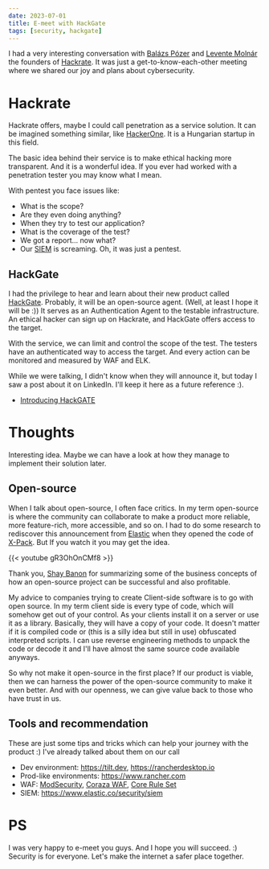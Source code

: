 ```yaml
---
date: 2023-07-01
title: E-meet with HackGate
tags: [security, hackgate]
---
```


I had a very interesting conversation with [Balázs Pózer](https://www.linkedin.com/in/balazs-pozner/) and [Levente Molnár](https://www.linkedin.com/in/leventemolnar/) the founders of [Hackrate](https://hckrt.com). It was just a get-to-know-each-other meeting where we shared our joy and plans about cybersecurity.

# Hackrate

Hackrate offers, maybe I could call penetration as a service solution. It can be imagined something similar, like [HackerOne](https://www.hackerone.com). It is a Hungarian startup in this field.

The basic idea behind their service is to make ethical hacking more transparent. And it is a wonderful idea. If you ever had worked with a penetration tester you may know what I mean.

With pentest you face issues like:

- What is the scope?
- Are they even doing anything?
- When they try to test our application?
- What is the coverage of the test?
- We got a report... now what?
- Our [SIEM](https://en.wikipedia.org/wiki/Security_information_and_event_management) is screaming. Oh, it was just a pentest.

## HackGate

I had the privilege to hear and learn about their new product called [HackGate](https://hckrt.com/Home/HackGate). Probably, it will be an open-source agent. (Well, at least I hope it will be :)) It serves as an Authentication Agent to the testable infrastructure. An ethical hacker can sign up on Hackrate, and HackGate offers access to the target.

With the service, we can limit and control the scope of the test. The testers have an authenticated way to access the target. And every action can be monitored and measured by WAF and ELK.

While we were talking, I didn't know when they will announce it, but today I saw a post about it on LinkedIn. I'll keep it here as a future reference :).

- [Introducing HackGATE](https://www.linkedin.com/pulse/introducing-hackgate-industrys-first-managed-gateway-security-p%C3%B3zner/)

# Thoughts

Interesting idea. Maybe we can have a look at how they manage to implement their solution later.

## Open-source

When I talk about open-source, I often face critics. In my term open-source is where the community can collaborate to make a product more reliable, more feature-rich, more accessible, and so on. I had to do some research to rediscover this announcement from [Elastic](https://www.elastic.co) when they opened the code of [X-Pack](https://www.elastic.co/what-is/open-x-pack). But If you watch it you may get the idea.

{{< youtube gR3OhOnCMf8 >}}

Thank you, [Shay Banon](https://twitter.com/kimchy) for summarizing some of the business concepts of how an open-source project can be successful and also profitable.

My advice to companies trying to create Client-side software is to go with open source. In my term client side is every type of code, which will somehow get out of your control. As your clients install it on a server or use it as a library. Basically, they will have a copy of your code. It doesn't matter if it is compiled code or (this is a silly idea but still in use) obfuscated interpreted scripts. I can use reverse engineering methods to unpack the code or decode it and I'll have almost the same source code available anyways.

So why not make it open-source in the first place? If our product is viable, then we can harness the power of the open-source community to make it even better. And with our openness, we can give value back to those who have trust in us.

## Tools and recommendation

These are just some tips and tricks which can help your journey with the product :) I've already talked about them on our call

- Dev environment: https://tilt.dev, https://rancherdesktop.io
- Prod-like environments: https://www.rancher.com
- WAF: [ModSecurity](https://github.com/SpiderLabs/ModSecurity), [Coraza WAF](https://github.com/corazawaf/coraza), [Core Rule Set](https://github.com/coreruleset/coreruleset)
- SIEM: https://www.elastic.co/security/siem

# PS

I was very happy to e-meet you guys. And I hope you will succeed. :) Security is for everyone. Let's make the internet a safer place together.
